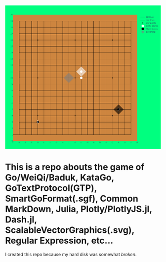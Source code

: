 ![easyUI](./easyUI.svg)

# This is a repo abouts the game of Go/WeiQi/Baduk, KataGo, GoTextProtocol(GTP), SmartGoFormat(.sgf), Common MarkDown, Julia, Plotly/PlotlyJS.jl, Dash.jl, ScalableVectorGraphics(.svg), Regular Expression, etc...

I created this repo because my hard disk was somewhat *broken*.